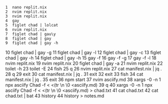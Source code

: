    1  nano replit.nix 
    2  nvim replit.nix 
    3  nvim replit.nix 
    4  gay
    5  figlet chad | lolcat
    6  nvim replit.nix 
    7  figlet chad | gau\y
    8  figlet chad | gay
    9  figlet chad | gay -h
   10  figlet chad | gay -g
   11  figlet chad | gay -l
   12  figlet chad | gay -c
   13  figlet chad | gay -h
   14  figlet chad | gay -h
   15  gay -f
   16  gay -f -g
   17  gay -f -l
   18  nvim replit.nix 
   19  nvim replit.nix 
   20  figlet chad | gay -a
   21  nvim replit.nix 
   22  toilet -h
   23  toilet -E
   24  fish
   25  q
   26  nvim replit.nix 
   27  cat manifest.nix | jq .
   28  q
   29  exit
   30  cat manifest.nix | jq .
   31  exit
   32  exit
   33  fish
   34  cat manifest.nix | jq .
   35  exit
   36  npm start
   37  nvim asciify.md
   38  xargs -0 -n 1 npx asciify Chad -f  < <(tr \\n \\0 <asciify.md)
   39  q
   40  xargs -0 -n 1 npx asciify Chad -f  < <(tr \\n \\0 <asciify.md) > chad.txt
   41  cat chad.txt 
   42  cat chad.txt | bat
   43  history
   44  history > notes.md

